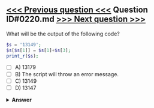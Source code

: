 [<<< Previous question <<<](0219.md)   Question ID#0220.md   [>>> Next question >>>](0221.md)
---

What will be the output of the following code?
```php
$s = '13149';
$s[$s[1]] = $s[1]+$s[3];
print_r($s);
```

- [ ] A) 13179
- [ ] B) The script will throw an error message.
- [ ] C) 13149
- [ ] D) 13147

<details><summary><b>Answer</b></summary>
<p>
  Answer: <strong>A</strong>
</p>
</details>

